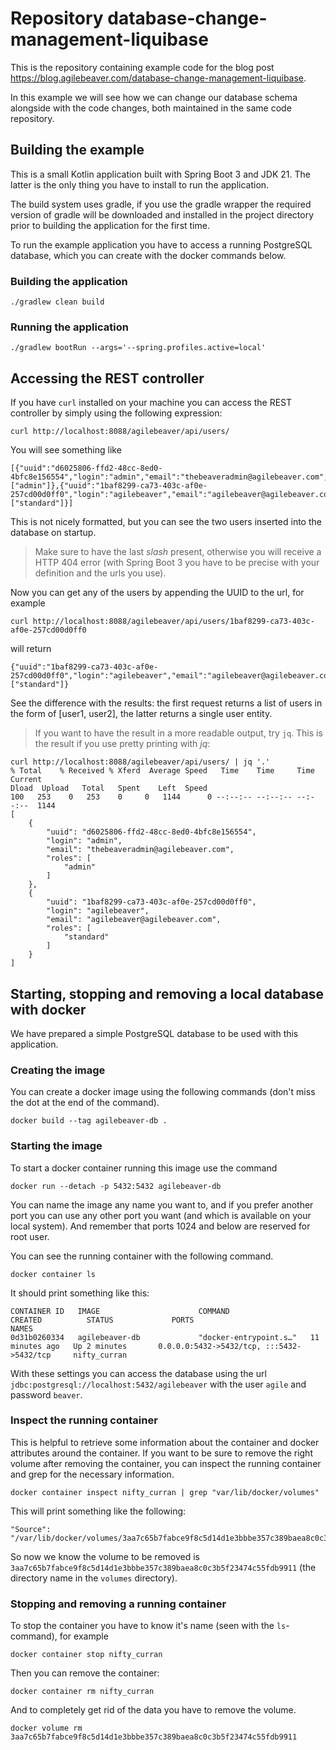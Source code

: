 # Repository database-change-management-liquibase

This is the repository containing example code for the blog post https://blog.agilebeaver.com/database-change-management-liquibase.

In this example we will see how we can change our database schema alongside with the code changes, both maintained in the same code repository.

## Building the example

This is a small Kotlin application built with Spring Boot 3 and JDK 21. The latter is the only thing you have to install to run the application.

The build system uses gradle, if you use the gradle wrapper the required version of gradle will be downloaded and installed in the project directory prior to building the application for the first time.

To run the example application you have to access a running PostgreSQL database, which you can create with the docker commands below.

### Building the application

    ./gradlew clean build

### Running the application

    ./gradlew bootRun --args='--spring.profiles.active=local'

## Accessing the REST controller

If you have ``curl`` installed on your machine you can access the REST controller by simply using the following expression:

    curl http://localhost:8088/agilebeaver/api/users/

You will see something like

    [{"uuid":"d6025806-ffd2-48cc-8ed0-4bfc8e156554","login":"admin","email":"thebeaveradmin@agilebeaver.com","roles":["admin"]},{"uuid":"1baf8299-ca73-403c-af0e-257cd00d0ff0","login":"agilebeaver","email":"agilebeaver@agilebeaver.com","roles":["standard"]}]

This is not nicely formatted, but you can see the two users inserted into the database on startup.

> Make sure to have the last _slash_ present, otherwise you will receive a HTTP 404 error (with Spring Boot 3 you have to be precise with your definition and the urls you use).

Now you can get any of the users by appending the UUID to the url, for example

    curl http://localhost:8088/agilebeaver/api/users/1baf8299-ca73-403c-af0e-257cd00d0ff0

will return

    {"uuid":"1baf8299-ca73-403c-af0e-257cd00d0ff0","login":"agilebeaver","email":"agilebeaver@agilebeaver.com","roles":["standard"]}

See the difference with the results: the first request returns a list of users in the form of \[user1, user2\], the latter returns a single user entity.

> If you want to have the result in a more readable output, try ``jq``. This is the result if you use pretty printing with _jq_:
    
    curl http://localhost:8088/agilebeaver/api/users/ | jq '.'
    % Total    % Received % Xferd  Average Speed   Time    Time     Time  Current
    Dload  Upload   Total   Spent    Left  Speed
    100   253    0   253    0     0   1144      0 --:--:-- --:--:-- --:--:--  1144
    [
        {
            "uuid": "d6025806-ffd2-48cc-8ed0-4bfc8e156554",
            "login": "admin",
            "email": "thebeaveradmin@agilebeaver.com",
            "roles": [
                "admin"
            ]
        },
        {
            "uuid": "1baf8299-ca73-403c-af0e-257cd00d0ff0",
            "login": "agilebeaver",
            "email": "agilebeaver@agilebeaver.com",
            "roles": [
                "standard"
            ]
        }
    ]


## Starting, stopping and removing a local database with docker

We have prepared a simple PostgreSQL database to be used with this application.

### Creating the image

You can create a docker image using the following commands (don't miss the dot at the end of the command).

    docker build --tag agilebeaver-db .

### Starting the image

To start a docker container running this image use the command

    docker run --detach -p 5432:5432 agilebeaver-db

You can name the image any name you want to, and if you prefer another port you can use any other port you want (and which is available on your local system). And remember that ports 1024 and below are reserved for root user.

You can see the running container with the following command.

    docker container ls

It should print something like this:

    CONTAINER ID   IMAGE                      COMMAND                  CREATED          STATUS             PORTS                                         NAMES
    0d31b0260334   agilebeaver-db             "docker-entrypoint.s…"   11 minutes ago   Up 2 minutes       0.0.0.0:5432->5432/tcp, :::5432->5432/tcp     nifty_curran

With these settings you can access the database using the url ``jdbc:postgresql://localhost:5432/agilebeaver`` with the user ``agile`` and password ``beaver``.

### Inspect the running container

This is helpful to retrieve some information about the container and docker attributes around the container. If you want to be sure to remove the right volume after removing the container, you can inspect the running container and grep for the necessary information.

    docker container inspect nifty_curran | grep "var/lib/docker/volumes"

This will print something like the following:

    "Source": "/var/lib/docker/volumes/3aa7c65b7fabce9f8c5d14d1e3bbbe357c389baea8c0c3b5f23474c55fdb9911/_data",

So now we know the volume to be removed is ``3aa7c65b7fabce9f8c5d14d1e3bbbe357c389baea8c0c3b5f23474c55fdb9911`` (the directory name in the ``volumes`` directory).

### Stopping and removing a running container

To stop the container you have to know it's name (seen with the ``ls``-command), for example

    docker container stop nifty_curran

Then you can remove the container:

    docker container rm nifty_curran

And to completely get rid of the data you have to remove the volume.

    docker volume rm 3aa7c65b7fabce9f8c5d14d1e3bbbe357c389baea8c0c3b5f23474c55fdb9911